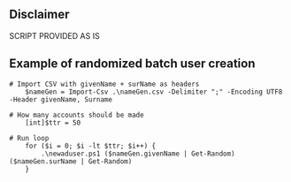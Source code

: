 ## Disclaimer

SCRIPT PROVIDED AS IS 

## Example of randomized batch user creation

```PS
# Import CSV with givenName + surName as headers 
    $nameGen = Import-Csv .\nameGen.csv -Delimiter ";" -Encoding UTF8 -Header givenName, Surname
    
# How many accounts should be made
    [int]$ttr = 50

# Run loop
    for ($i = 0; $i -lt $ttr; $i++) {
        .\newaduser.ps1 ($nameGen.givenName | Get-Random) ($nameGen.surName | Get-Random)
    } 
```
